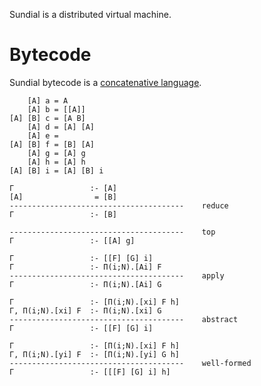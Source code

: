 Sundial is a distributed virtual machine.

# Bytecode
Sundial bytecode is a [concatenative language](http://tunes.org/~iepos/joy.html).

``` 
    [A] a = A
    [A] b = [[A]]
[A] [B] c = [A B]
    [A] d = [A] [A]
    [A] e =
[A] [B] f = [B] [A]
    [A] g = [A] g
    [A] h = [A] h
[A] [B] i = [A] [B] i
```

```
Γ                 :- [A]
[A]                = [B]
---------------------------------------    reduce
Γ                 :- [B]

---------------------------------------    top
Γ                 :- [[A] g]

Γ                 :- [[F] [G] i]
Γ                 :- Π(i;N).[Ai] F
---------------------------------------    apply
Γ                 :- Π(i;N).[Ai] G

Γ                 :- [Π(i;N).[xi] F h]
Γ, Π(i;N).[xi] F  :- Π(i;N).[xi] G
---------------------------------------    abstract
Γ                 :- [[F] [G] i]

Γ                 :- [Π(i;N).[xi] F h]
Γ, Π(i;N).[yi] F  :- [Π(i;N).[yi] G h]
---------------------------------------    well-formed
Γ                 :- [[[F] [G] i] h]
```
